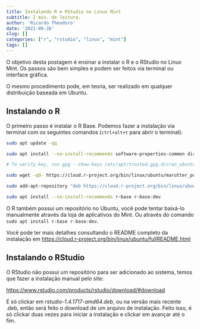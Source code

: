 ```yaml
---
title: Instalando R e RStudio no Linux Mint
subtitle: 2 min. de leitura.
author: 'Ricardo Theodoro'
date: '2021-09-26'
slug: []
categories: ["r", "rstudio", "linux", "mint"]
tags: []
---
```



O objetivo desta postagem é ensinar a instalar o R e o RStudio no Linux Mint. Os passos são bem simples e podem ser feitos via terminal ou interface gráfica.

O mesmo procedimento pode, em teoria, ser realizado em qualquer distribuição baseada em Ubuntu.





## Instalando o R

O primeiro passo é instalar o R Base. Podemos fazer a instalação via terminal com os seguintes comandos (`ctrl+alt+t` para abrir o terminal):


```bash
sudo apt update -qq

sudo apt install --no-install-recommends software-properties-common dirmngr

# To verify key, run gpg --show-keys /etc/apt/trusted.gpg.d/cran_ubuntu_key.asc 

sudo wget -qO- https://cloud.r-project.org/bin/linux/ubuntu/marutter_pubkey.asc | sudo tee -a /etc/apt/trusted.gpg.d/cran_ubuntu_key.asc

sudo add-apt-repository "deb https://cloud.r-project.org/bin/linux/ubuntu $(lsb_release -cs)-cran40/"

sudo apt install --no-install-recommends r-base r-base-dev
```

O R também possui um repositório no Ubuntu, você pode tentar baixá-lo manualmente através da loja de aplicativos do Mint. Ou através do comando `sudo apt install r-base r-base-dev`.

Você pode ter mais detalhes consultando o README completo da instalação em <https://cloud.r-project.org/bin/linux/ubuntu/fullREADME.html>

## Instalando o RStudio

O RStudio não possui um repositório para ser adicionado ao sistema, temos que fazer a instalação manual pelo site:

<https://www.rstudio.com/products/rstudio/download/#download>

É só clickar em *rstudio-1.4.1717-amd64.deb*, ou na versão mais recente .deb, então será feito o download de um arquivo de instalação. Feito isso, é só clickar duas vezes para iniciar a instalação e clickar em avançar até o fim.


